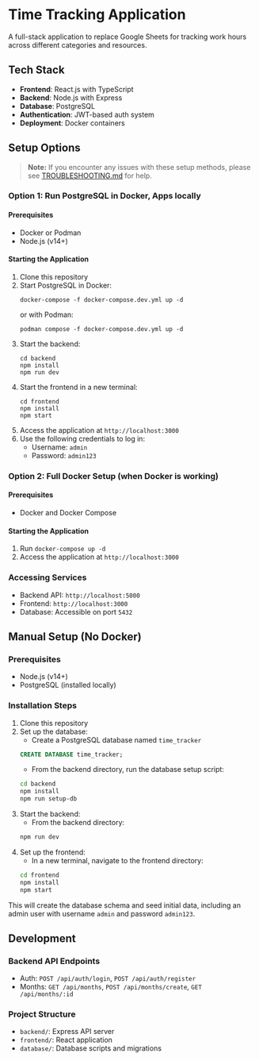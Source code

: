 # Time Tracking Application

A full-stack application to replace Google Sheets for tracking work hours across different categories and resources.

## Tech Stack
- **Frontend**: React.js with TypeScript
- **Backend**: Node.js with Express
- **Database**: PostgreSQL
- **Authentication**: JWT-based auth system
- **Deployment**: Docker containers

## Setup Options

> **Note:** If you encounter any issues with these setup methods, please see [TROUBLESHOOTING.md](./TROUBLESHOOTING.md) for help.

### Option 1: Run PostgreSQL in Docker, Apps locally

#### Prerequisites
- Docker or Podman
- Node.js (v14+)

#### Starting the Application
1. Clone this repository
2. Start PostgreSQL in Docker:
   ```
   docker-compose -f docker-compose.dev.yml up -d
   ```
   or with Podman:
   ```
   podman compose -f docker-compose.dev.yml up -d
   ```
3. Start the backend:
   ```
   cd backend
   npm install
   npm run dev
   ```
4. Start the frontend in a new terminal:
   ```
   cd frontend
   npm install
   npm start
   ```
5. Access the application at `http://localhost:3000`
6. Use the following credentials to log in:
   - Username: `admin`
   - Password: `admin123`

### Option 2: Full Docker Setup (when Docker is working)

#### Prerequisites
- Docker and Docker Compose

#### Starting the Application
1. Run `docker-compose up -d`
2. Access the application at `http://localhost:3000`

### Accessing Services
- Backend API: `http://localhost:5000`
- Frontend: `http://localhost:3000`
- Database: Accessible on port `5432`

## Manual Setup (No Docker)

### Prerequisites
- Node.js (v14+)
- PostgreSQL (installed locally)

### Installation Steps
1. Clone this repository
2. Set up the database:
   - Create a PostgreSQL database named `time_tracker`
   ```sql
   CREATE DATABASE time_tracker;
   ```
   - From the backend directory, run the database setup script:
   ```bash
   cd backend
   npm install
   npm run setup-db
   ```
3. Start the backend:
   - From the backend directory:
   ```bash
   npm run dev
   ```
4. Set up the frontend:
   - In a new terminal, navigate to the frontend directory:
   ```bash
   cd frontend
   npm install
   npm start
   ```

This will create the database schema and seed initial data, including an admin user with username `admin` and password `admin123`.

## Development

### Backend API Endpoints
- Auth: `POST /api/auth/login`, `POST /api/auth/register`
- Months: `GET /api/months`, `POST /api/months/create`, `GET /api/months/:id`

### Project Structure
- `backend/`: Express API server
- `frontend/`: React application
- `database/`: Database scripts and migrations